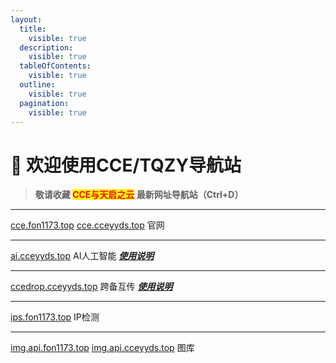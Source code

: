 ```yaml
---
layout:
  title:
    visible: true
  description:
    visible: true
  tableOfContents:
    visible: true
  outline:
    visible: true
  pagination:
    visible: true
---
```


# 👏 欢迎使用CCE/TQZY导航站

> **敬请收藏 **<mark style="color:red;">**CCE与天启之云**</mark>** 最新网址导航站（Ctrl+D）**

***

[cce.fon1173.top](http://cce.fon1173.top/) [cce.cceyyds.top](http://cce.cceyyds.top/) 官网

***

[ai.cceyyds.top](http://ai.fon1173.top/) AI人工智能 [_**使用说明**_](group-1/ren-gong-zhi-neng-shi-yong-shuo-ming.md)

***

[ccedrop.cceyyds.top](http://ccedrop.cceyyds.top/) 跨备互传 [_**使用说明**_](group-1/kua-she-bei-hu-chuan-shi-yong-shuo-ming.md)

***

[ips.fon1173.top](http://ips.fon1173.top/) IP检测

***

[img.api.fon1173.top](http://img.api.fon1173.top/) [img.api.cceyyds.top](http://img.api.cceyyds.top/) 图库
